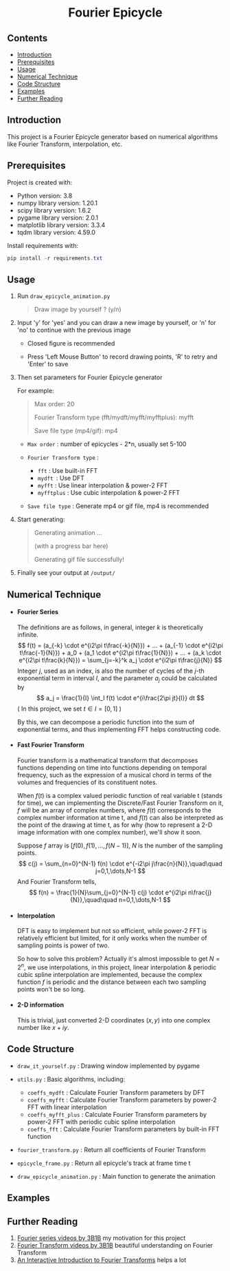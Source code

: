 <h1 align = "center">Fourier Epicycle</h1>



## Contents

* [Introduction](#introduction)
* [Prerequisites](#prerequisites)
* [Usage](#usage)
* [Numerical Technique](#numerical-technique)
* [Code Structure](#code-structure)
* [Examples](#examples)
* [Further Reading](#further-reading)



## Introduction

This project is a Fourier Epicycle generator based on numerical algorithms like Fourier Transform, interpolation, etc.



## Prerequisites

Project is created with:

* Python version: 3.8
* numpy library version: 1.20.1
* scipy library version: 1.6.2
* pygame library version: 2.0.1
* matplotlib library version: 3.3.4
* tqdm library version: 4.59.0

Install requirements with:

```powershell
pip install -r requirements.txt
```



## Usage

1. Run `draw_epicycle_animation.py`

   > Draw image by yourself ? (y/n) 

2. Input 'y' for 'yes' and you can draw a new image by yourself, or 'n' for 'no' to continue with the previous image

   * Closed figure is recommended

   * Press 'Left Mouse Button' to record drawing points, 'R' to retry and 'Enter' to save

3. Then set parameters for Fourier Epicycle generator

   For example:

   > Max order: 20
   >
   > Fourier Transform type (fft/mydft/myfft/myfftplus): myfft
   >
   > Save file type (mp4/gif): mp4

   * `Max order` <integer n>: number of epicycles - 2*n, usually set 5-100

   * `Fourier Transform type` <string>:

     * `fft` : Use built-in FFT
     * `mydft `: Use DFT
     * `myfft` : Use linear interpolation & power-2 FFT
     * `myfftplus` : Use cubic interpolation & power-2 FFT

   * `Save file type` <string>: Generate mp4 or gif file, mp4 is recommended

4. Start generating:

   > Generating animation ...
   >
   > (with a progress bar here)
   >
   > Generating gif file successfully!

5. Finally see your output at `/output/`



## Numerical Technique

* #### Fourier Series

  The definitions are as follows, in general, integer $k$ is theoretically infinite.
  $$
  f(t) = (a_{-k} \cdot e^{i2\pi t\frac{-k}{N}}) + ... + (a_{-1} \cdot e^{i2\pi t\frac{-1}{N}}) +
        a_0 + (a_1 \cdot e^{i2\pi t\frac{1}{N}}) + ... + (a_k \cdot e^{i2\pi t\frac{k}{N}})
        = \sum_{j=-k}^k a_j \cdot e^{i2\pi t\frac{j}{N}}
  $$
  Integer $j$, used as an index, is also the number of cycles of the $j$-th exponential term in interval $I$, and the parameter $a_j$ could be calculated by
  $$
  a_j = \frac{1}{I} \int_I f(t) \cdot e^{i\frac{2\pi jt}{I}} dt
  $$
  ( In this project, we set  $t\in I=[0,1]$ )

  By this, we can decompose a periodic function into the sum of exponential terms, and thus implementing FFT helps constructing code.

  

* #### Fast Fourier Transform

  Fourier transform is a mathematical transform that decomposes functions depending on time into functions depending on temporal frequency, such as the expression of a musical chord in terms of the volumes and frequencies of its constituent notes.

  When $f(t)$ is a complex valued periodic function of real variable t (stands for time), we can implementing the Discrete/Fast Fourier Transform on it, $f$ will be an array of complex numbers, where $f(t)$ corresponds to the complex number information at time t, and $f(t)$ can also be interpreted as the point of the drawing at time t, as for why (how to represent a 2-D image information with one complex number), we'll show it soon.

  Suppose $f$ array is $[f(0),f(1),\dots,f(N-1)]$, $N$ is the number of the sampling points.
  $$
  c(j) = \sum_{n=0}^{N-1} f(n) \cdot e^{-i2\pi j\frac{n}{N}},\quad\quad j=0,1,\dots,N-1
  $$
  And Fourier Transform tells,
  $$
  f(n) = \frac{1}{N}\sum_{j=0}^{N-1} c(j) \cdot e^{i2\pi n\frac{j}{N}},\quad\quad n=0,1,\dots,N-1
  $$
  
* #### Interpolation

  DFT is easy to implement but not so efficient, while power-2 FFT is relatively efficient but limited, for it only works when the number of sampling points is power of two.

  So how to solve this problem? Actually it's almost impossible to get $N=2^n$, we use interpolations, in this project, linear interpolation & periodic cubic spline interpolation are implemented, because the complex function $f$ is periodic and the distance between each two sampling points won't be so long.

  

* #### 2-D information

  This is trivial, just converted 2-D coordinates $(x,y)$ into one complex number like $x+iy$.



## Code Structure

* `draw_it_yourself.py` : Drawing window implemented by pygame
* `utils.py` : Basic algorithms, including:

  * `coeffs_mydft` : Calculate Fourier Transform parameters by DFT
  * `coeffs_myfft` : Calculate Fourier Transform parameters by power-2 FFT with linear interpolation
  * `coeffs_myfft_plus` : Calculate Fourier Transform parameters by power-2 FFT with periodic cubic spline interpolation
  * `coeffs_fft` : Calculate Fourier Transform parameters by built-in FFT function
* `fourier_transform.py` : Return all coefficients of Fourier Transform
* `epicycle_frame.py` : Return all epicycle's track at frame time t
* `draw_epicycle_animation.py` : Main function to generate the animation



## Examples





## Further Reading

1. [Fourier series videos by 3B1B](https://www.youtube.com/watch?v=r6sGWTCMz2k) my motivation for this project
2. [Fourier Transform videos by 3B1B](https://www.youtube.com/watch?v=spUNpyF58BY) beautiful understanding on Fourier Transform
3. [An Interactive Introduction to Fourier Transforms](https://www.jezzamon.com/fourier/index.html) helps a lot

